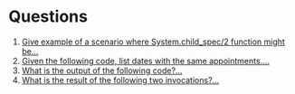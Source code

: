 # Questions
1. [Give example of a scenario where System.child_spec/2 function might be...](0_give_example_of_a_scenario_where_systemchildspec_function_might_be.md)
2. [Given the following code, list dates with the same appointments....](1_given_the_following_code_list_dates_with_the_same_appointments.md)
3. [What is the output of the following code?...](2_what_is_the_output_of_the_following_code.md)
4. [What is the result of the following two invocations?...](3_what_is_the_result_of_the_following_two_invocations.md)
